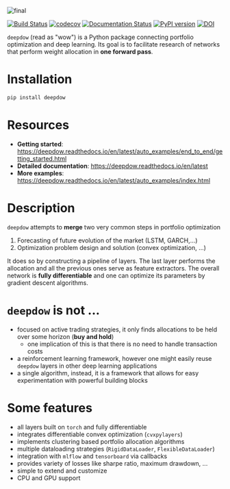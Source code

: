 ![final](https://user-images.githubusercontent.com/18519371/79003829-afca6380-7b53-11ea-8322-f05577536957.png)

[![Build Status](https://travis-ci.com/jankrepl/deepdow.svg?branch=master)](https://travis-ci.com/jankrepl/deepdow)
[![codecov](https://codecov.io/gh/jankrepl/deepdow/branch/master/graph/badge.svg)](https://codecov.io/gh/jankrepl/deepdow)
[![Documentation Status](https://readthedocs.org/projects/deepdow/badge/?version=latest)](https://deepdow.readthedocs.io/en/latest/?badge=latest)
[![PyPI version](https://badge.fury.io/py/deepdow.svg)](https://badge.fury.io/py/deepdow)
[![DOI](https://zenodo.org/badge/237742797.svg)](https://zenodo.org/badge/latestdoi/237742797)

`deepdow` (read as "wow") is a Python package connecting portfolio optimization and deep learning. Its goal is to
facilitate research of networks that perform weight allocation in **one forward pass**.


# Installation
```bash
pip install deepdow
```
# Resources
- **Getting started**: https://deepdow.readthedocs.io/en/latest/auto_examples/end_to_end/getting_started.html
- **Detailed documentation**: https://deepdow.readthedocs.io/en/latest
- **More examples**: https://deepdow.readthedocs.io/en/latest/auto_examples/index.html

# Description
`deepdow` attempts to **merge** two very common steps in portfolio optimization
1. Forecasting of future evolution of the market (LSTM, GARCH,...)
2. Optimization problem design and solution (convex optimization, ...)

It does so by constructing a pipeline of layers. The last layer performs the allocation and all the previous ones serve
as feature extractors. The overall network is **fully differentiable** and one can optimize its parameters by gradient
descent algorithms.

# `deepdow` is not ...
- focused on active trading strategies, it only finds allocations to be held over some horizon (**buy and hold**)
    - one implication of this is that there is no need to handle transaction costs
- a reinforcement learning framework, however one might easily reuse `deepdow` layers in other deep learning applications
- a single algorithm, instead, it is a framework that allows for easy experimentation with powerful building blocks


# Some features
- all layers built on `torch` and fully differentiable
- integrates differentiable convex optimization (`cvxpylayers`)
- implements clustering based portfolio allocation algorithms
- multiple dataloading strategies (`RigidDataLoader`, `FlexibleDataLoader`)
- integration with `mlflow` and `tensorboard` via callbacks
- provides variety of losses like sharpe ratio, maximum drawdown, ...
- simple to extend and customize
- CPU and GPU support
